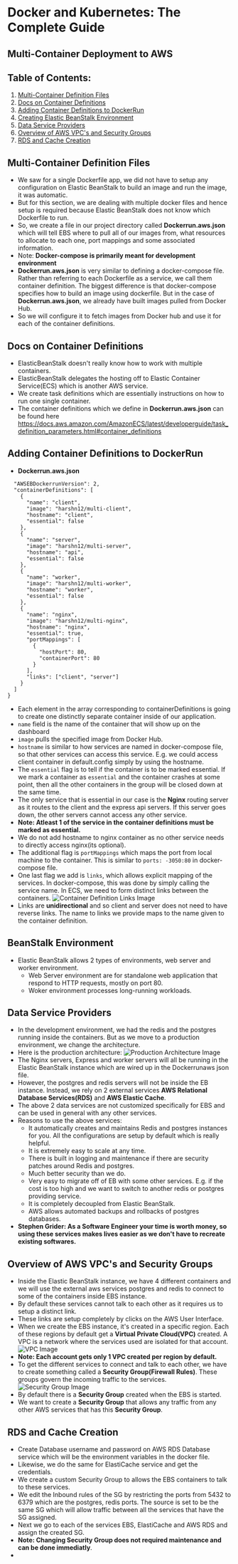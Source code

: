 # Docker and Kubernetes: The Complete Guide
## Multi-Container Deployment to AWS

## Table of Contents:
1. [Multi-Container Definition Files](#MultiContainerFiles)
2. [Docs on Container Definitions](#DocsContainerDefinitions)
3. [Adding Container Definitions to DockerRun](#ContainerDefinitionsDockerRun)
4. [Creating Elastic BeanStalk Environment](#BeanStalkEnvironment)
5. [Data Service Providers](#DataServiceProviders)
6. [Overview of AWS VPC's and Security Groups](#awsVPCSecurityGroups)
7. [RDS and Cache Creation](#RDSCacheCreation)


## Multi-Container Definition Files <a name="MultiContainerFiles"></a>
- We saw for a single Dockerfile app, we did not have to setup any configuration on Elastic BeanStalk to build an image and run the image, it was automatic.
- But for this section, we are dealing with multiple docker files and hence setup is required because Elastic BeanStalk does not know which Dockerfile to run.
- So, we create a file in our project directory called **Dockerrun.aws.json** which will tell EBS where to pull all of our images from, what resources to allocate to each one, port mappings and some associated information.
- Note: **Docker-compose is primarily meant for development environment**
- **Dockerrun.aws.json** is very similar to defining a docker-compose file. Rather than referring to each Dockerfile as a service, we call them container definition. The biggest difference is that docker-compose specifies how to build an image using dockerfile. But in the case of **Dockerrun.aws.json**, we already have built images pulled from Docker Hub.
- So we will configure it to fetch images from Docker hub and use it for each of the container definitions.

## Docs on Container Definitions <a name="DocsContainerDefinitions"></a>

- ElasticBeanStalk doesn't really know how to work with multiple containers.
- ElasticBeanStalk delegates the hosting off to Elastic Container Service(ECS) which is another AWS service.
- We create task definitions which are essentially instructions on how to run one single container.
-  The container definitions which we define in **Dockerrun.aws.json** can be found here https://docs.aws.amazon.com/AmazonECS/latest/developerguide/task_definition_parameters.html#container_definitions

## Adding Container Definitions to DockerRun <a name="ContainerDefinitionsDockerRun"></a>

- **Dockerrun.aws.json**
```{
  "AWSEBDockerrunVersion": 2,
  "containerDefinitions": [
    {
      "name": "client",
      "image": "harshn12/multi-client",
      "hostname": "client",
      "essential": false
    },
    {
      "name": "server",
      "image": "harshn12/multi-server",
      "hostname": "api",
      "essential": false
    },
    {
      "name": "worker",
      "image": "harshn12/multi-worker",
      "hostname": "worker",
      "essential": false
    },
    {
      "name": "nginx",
      "image": "harshn12/multi-nginx",
      "hostname": "nginx",
      "essential": true,
      "portMappings": [
        {
          "hostPort": 80,
          "containerPort": 80
        }
      ],
      "links": ["client", "server"]
    }
  ]
}
```
- Each element in the array corresponding to containerDefinitions is going to create one distinctly separate container inside of our application.
- `name` field is the name of the container that will show up on the dashboard
- `image` pulls the specified image from Docker Hub.
- `hostname` is similar to how services are named in docker-compose file, so that other services can access this service. E.g. we could access client container in default.config simply by using the hostname.
- The `essential` flag is to tell if the container is to be marked essential. If we mark a container as `essential` and the container crashes at some point, then all the other containers in the group will be closed down at the same time.
- The only service that is essential in our case is the **Nginx** routing server as it routes to the client and the express api servers. If this server goes down, the other servers cannot access any other service.
- **Note: Atleast 1 of the service in the container definitions must be marked as essential.**
- We do not add hostname to nginx container as no other service needs to directly access nginx(its optional).
- The additional flag is `portMappings` which maps the port from local machine to the container. This is similar to `ports: -3050:80` in docker-compose file.
- One last flag we add is `links`, which allows explicit mapping of the services. In docker-compose, this was done by simply calling the service name. In ECS, we need to form distinct links between the containers.
![Container Definition Links Image](./Images/containerDefinitionsLinksImage11.png)
- Links are **unidirectional** and so client and server does not need to have reverse links. The name to links we provide maps to the name given to the container definition.

## BeanStalk Environment <a name="BeanStalkEnvironment"></a>
- Elastic BeanStalk allows 2 types of environments, web server and worker environment.
    - Web Server environment are for standalone web application that respond to HTTP requests, mostly on port 80.
    - Woker environment processes long-running workloads.

## Data Service Providers <a name="DataServiceProviders"></a>
- In the development environment, we had the redis and the postgres running inside the containers. But as we move to a production environment, we change the architecture.
- Here is the production architecture:
 ![Production Architecture Image](./Images/productionArchitectureImage11.png)
- The Nginx servers, Express and worker servers will all be running in the Elastic BeanStalk instance which are wired up in the Dockerrunaws json file.
- However, the postgres and redis servers will not be inside the EB instance. Instead, we rely on 2 external services **AWS Relational Database Services(RDS)** and **AWS Elastic Cache**.
- The above 2 data services are not customized specifically for EBS and can be used in general with any other services.
- Reasons to use the above services:
    - It automatically creates and maintains Redis and postgres instances for you. All the configurations are setup by default which is really helpful.
    - It is extremely easy to scale at any time.
    - There is built in logging and maintenance if there are security patches around Redis and postgres.
    - Much better security than we do.
    - Very easy to migrate off of EB with some other services. E.g. if the cost is too high and we want to switch to another redis or postgres providing service.
    - It is completely decoupled from Elastic BeanStalk.
    - AWS allows automated backups and rollbacks of postgres databases.
- **Stephen Grider: As a Software Engineer your time is worth money, so using these services makes lives easier as we don't have to recreate existing softwares.**

## Overview of AWS VPC's and Security Groups <a name="awsVPCSecurityGroups"></a>
- Inside the Elastic BeanStalk instance, we have 4 different containers and we will use the external aws services postgres and redis to connect to some of the containers inside EBS instance.
- By default these services cannot talk to each other as it requires us to setup a distinct link.
- These links are setup completely by clicks on the AWS User Interface.
- When we create the EBS instance, it's created in a specific region. Each of these regions by default get a **Virtual Private Cloud(VPC)** created. A VPC is a network where the services used are isolated for that account.
![VPC Image](./Images/VPCImage11.png)
- **Note: Each account gets only 1 VPC created per region by default.**
- To get the different services to connect and talk to each other, we have to create something called a **Security Group(Firewall Rules)**. These groups govern the incoming traffic to the services.
![Security Group Image](./Images/securityGroupImage11.png)
- By default there is a **Security Group** created when the EBS is started.
- We want to create a **Security Group** that allows any traffic from any other AWS services that has this **Security Group**.

## RDS and Cache Creation <a name="RDSCacheCreation"></a>
- Create Database username and password on AWS RDS Database service which will be the environment variables in the docker file.
- Likewise, we do the same for ElastiCache service and get the credentials.
- We create a custom Security Group to allows the EBS containers to talk to these services.
- We edit the Inbound rules of the SG by restricting the ports from 5432 to 6379 which are the postgres, redis ports. The source is set to be the same SG which will allow traffic between all the services that have the SG assigned.
- Next we go to each of the services EBS, ElastiCache and AWS RDS and assign the created SG.
- **Note: Changing Security Group does not required maintenance and can be done immediatly**.
-  

<!-- ![Development Workflow Image](./Images/devWorkflowImage10.png) -->
